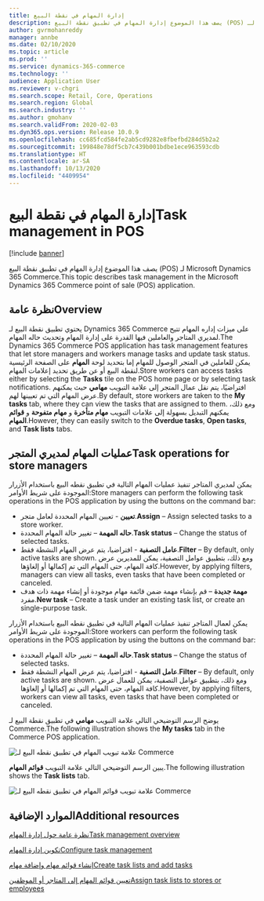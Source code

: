 ```yaml
---
title: إدارة المهام في نقطة البيع
description: يصف هذا الموضوع إدارة المهام في تطبيق نقطة البيع (POS) لـ Microsoft Dynamics 365 Commerce.
author: gvrmohanreddy
manager: annbe
ms.date: 02/10/2020
ms.topic: article
ms.prod: ''
ms.service: dynamics-365-commerce
ms.technology: ''
audience: Application User
ms.reviewer: v-chgri
ms.search.scope: Retail, Core, Operations
ms.search.region: Global
ms.search.industry: ''
ms.author: gmohanv
ms.search.validFrom: 2020-02-03
ms.dyn365.ops.version: Release 10.0.9
ms.openlocfilehash: cc685fcd584fe2ab5cd9282e8fbefbd284d5b2a2
ms.sourcegitcommit: 199848e78df5cb7c439b001bdbe1ece963593cdb
ms.translationtype: HT
ms.contentlocale: ar-SA
ms.lasthandoff: 10/13/2020
ms.locfileid: "4409954"
---
```

# <a name="task-management-in-pos"></a><span data-ttu-id="09f21-103">إدارة المهام في نقطة البيع</span><span class="sxs-lookup"><span data-stu-id="09f21-103">Task management in POS</span></span>

[!include [banner](includes/banner.md)]

<span data-ttu-id="09f21-104">يصف هذا الموضوع إدارة المهام في تطبيق نقطة البيع (POS) لـ Microsoft Dynamics 365 Commerce.</span><span class="sxs-lookup"><span data-stu-id="09f21-104">This topic describes task management in the Microsoft Dynamics 365 Commerce point of sale (POS) application.</span></span>

## <a name="overview"></a><span data-ttu-id="09f21-105">نظرة عامة</span><span class="sxs-lookup"><span data-stu-id="09f21-105">Overview</span></span>

<span data-ttu-id="09f21-106">يحتوي تطبيق نقطة البيع لـ Dynamics 365 Commerce على ميزات إداره المهام تتيح لمديري المتاجر والعاملين فيها القدرة على إدارة المهام وتحديث حاله المهام.</span><span class="sxs-lookup"><span data-stu-id="09f21-106">The Dynamics 365 Commerce POS application has task management features that let store managers and workers manage tasks and update task status.</span></span> <span data-ttu-id="09f21-107">يمكن للعاملين في المتجر الوصول للمهام إما بتحديد لوحة **المهام** على الصفحة الرئيسية لنقطة البيع أو عن طريق تحديد إعلامات المهام.</span><span class="sxs-lookup"><span data-stu-id="09f21-107">Store workers can access tasks either by selecting the **Tasks** tile on the POS home page or by selecting task notifications.</span></span> <span data-ttu-id="09f21-108">افتراضيًا، يتم نقل عمال المتجر إلى علامة التبويب **مهامي** حيث يمكنهم عرض المهام التي تم تعيينها لهم.</span><span class="sxs-lookup"><span data-stu-id="09f21-108">By default, store workers are taken to the **My tasks** tab, where they can view the tasks that are assigned to them.</span></span> <span data-ttu-id="09f21-109">ومع ذلك، يمكنهم التبديل بسهولة إلى علامات التبويب **مهام متأخرة** و **مهام متفوحة** و **قوائم المهام**.</span><span class="sxs-lookup"><span data-stu-id="09f21-109">However, they can easily switch to the **Overdue tasks**, **Open tasks**, and **Task lists** tabs.</span></span>

## <a name="task-operations-for-store-managers"></a><span data-ttu-id="09f21-110">عمليات المهام لمديري المتجر</span><span class="sxs-lookup"><span data-stu-id="09f21-110">Task operations for store managers</span></span>

<span data-ttu-id="09f21-111">يمكن لمديري المتاجر تنفيذ عمليات المهام التالية في تطبيق نقطه البيع باستخدام الأزرار الموجودة على شريط الأوامر:</span><span class="sxs-lookup"><span data-stu-id="09f21-111">Store managers can perform the following task operations in the POS application by using the buttons on the command bar:</span></span>

- <span data-ttu-id="09f21-112">**تعيين** - تعيين المهام المحددة لعامل متجر.</span><span class="sxs-lookup"><span data-stu-id="09f21-112">**Assign** – Assign selected tasks to a store worker.</span></span>
- <span data-ttu-id="09f21-113">**حاله المهمة** – تغيير حالة المهام المحددة.</span><span class="sxs-lookup"><span data-stu-id="09f21-113">**Task status** – Change the status of selected tasks.</span></span>
- <span data-ttu-id="09f21-114">**عامل التصفية** - افتراضيا، يتم عرض المهام النشطة فقط.</span><span class="sxs-lookup"><span data-stu-id="09f21-114">**Filter** – By default, only active tasks are shown.</span></span> <span data-ttu-id="09f21-115">ومع ذلك، بتطبيق عوامل التصفية، يمكن للمديرين عرض كافة المهام، حتى المهام التي تم إكمالها أو إلغاؤها.</span><span class="sxs-lookup"><span data-stu-id="09f21-115">However, by applying filters, managers can view all tasks, even tasks that have been completed or canceled.</span></span>
- <span data-ttu-id="09f21-116">**مهمة جديدة** – قم بإنشاء مهمة ضمن قائمة مهام موجودة أو إنشاء مهمة ذات هدف مفرد.</span><span class="sxs-lookup"><span data-stu-id="09f21-116">**New task** – Create a task under an existing task list, or create an single-purpose task.</span></span>

<span data-ttu-id="09f21-117">يمكن لعمال المتاجر تنفيذ عمليات المهام التالية في تطبيق نقطه البيع باستخدام الأزرار الموجودة على شريط الأوامر:</span><span class="sxs-lookup"><span data-stu-id="09f21-117">Store workers can perform the following task operations in the POS application by using the buttons on the command bar:</span></span>

- <span data-ttu-id="09f21-118">**حاله المهمة** – تغيير حالة المهام المحددة.</span><span class="sxs-lookup"><span data-stu-id="09f21-118">**Task status** – Change the status of selected tasks.</span></span>
- <span data-ttu-id="09f21-119">**عامل التصفية** - افتراضيا، يتم عرض المهام النشطة فقط.</span><span class="sxs-lookup"><span data-stu-id="09f21-119">**Filter** – By default, only active tasks are shown.</span></span> <span data-ttu-id="09f21-120">ومع ذلك، بتطبيق عوامل التصفية، يمكن للعمال عرض كافة المهام، حتى المهام التي تم إكمالها أو إلغاؤها.</span><span class="sxs-lookup"><span data-stu-id="09f21-120">However, by applying filters, workers can view all tasks, even tasks that have been completed or canceled.</span></span>

<span data-ttu-id="09f21-121">يوضح الرسم التوضيحي التالي علامة التبويب **مهامي** في تطبيق نقطة البيع لـ Commerce.</span><span class="sxs-lookup"><span data-stu-id="09f21-121">The following illustration shows the **My tasks** tab in the Commerce POS application.</span></span>

![علامة تبويب المهام في تطبيق نقطه البيع لـ Commerce](media/POS-task-management.png)

<span data-ttu-id="09f21-123">يبين الرسم التوضيحي التالي علامة التبويب **قوائم المهام**.</span><span class="sxs-lookup"><span data-stu-id="09f21-123">The following illustration shows the **Task lists** tab.</span></span>

![علامة تبويب قوائم المهام في تطبيق نقطه البيع لـ Commerce](media/POS-task-lists-management.png)

## <a name="additional-resources"></a><span data-ttu-id="09f21-125">الموارد الإضافية</span><span class="sxs-lookup"><span data-stu-id="09f21-125">Additional resources</span></span>

[<span data-ttu-id="09f21-126">نظرة عامة حول إدارة المهام</span><span class="sxs-lookup"><span data-stu-id="09f21-126">Task management overview</span></span>](task-mgmt-overview.md)

[<span data-ttu-id="09f21-127">تكوين إدارة المهام</span><span class="sxs-lookup"><span data-stu-id="09f21-127">Configure task management</span></span>](task-mgmt-configure.md)

[<span data-ttu-id="09f21-128">إنشاء قوائم مهام وإضافة مهام</span><span class="sxs-lookup"><span data-stu-id="09f21-128">Create task lists and add tasks</span></span>](task-mgmt-create-lists.md)

[<span data-ttu-id="09f21-129">تعيين قوائم المهام إلى المتاجر أو الموظفين</span><span class="sxs-lookup"><span data-stu-id="09f21-129">Assign task lists to stores or employees</span></span>](task-mgmt-assign-lists.md)
